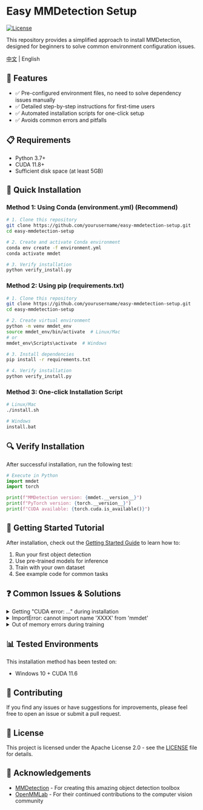 # Easy MMDetection Setup

[![License](https://img.shields.io/badge/License-Apache%202.0-blue.svg)](https://opensource.org/licenses/Apache-2.0)

This repository provides a simplified approach to install MMDetection, designed for beginners to solve common environment configuration issues.

[中文](./README.md) | English

## 🌟 Features

- ✅ Pre-configured environment files, no need to solve dependency issues manually
- ✅ Detailed step-by-step instructions for first-time users
- ✅ Automated installation scripts for one-click setup
- ✅ Avoids common errors and pitfalls

## 📋 Requirements

- Python 3.7+
- CUDA 11.8+
- Sufficient disk space (at least 5GB)

## 🚀 Quick Installation

### Method 1: Using Conda (environment.yml) (Recommend)

```bash
# 1. Clone this repository
git clone https://github.com/yourusername/easy-mmdetection-setup.git
cd easy-mmdetection-setup

# 2. Create and activate Conda environment
conda env create -f environment.yml
conda activate mmdet

# 3. Verify installation
python verify_install.py
```

### Method 2: Using pip (requirements.txt)

```bash
# 1. Clone this repository
git clone https://github.com/yourusername/easy-mmdetection-setup.git
cd easy-mmdetection-setup

# 2. Create virtual environment
python -m venv mmdet_env
source mmdet_env/bin/activate  # Linux/Mac
# or
mmdet_env\Scripts\activate  # Windows

# 3. Install dependencies
pip install -r requirements.txt

# 4. Verify installation
python verify_install.py
```

### Method 3: One-click Installation Script

```bash
# Linux/Mac
./install.sh

# Windows
install.bat
```

## 🔍 Verify Installation

After successful installation, run the following test:

```python
# Execute in Python
import mmdet
import torch

print(f"MMDetection version: {mmdet.__version__}")
print(f"PyTorch version: {torch.__version__}")
print(f"CUDA available: {torch.cuda.is_available()}")
```

## 📝 Getting Started Tutorial

After installation, check out the [Getting Started Guide](./getting_started_en.md) to learn how to:

1. Run your first object detection
2. Use pre-trained models for inference
3. Train with your own dataset
4. See example code for common tasks

## ❓ Common Issues & Solutions

<details>
<summary>Getting "CUDA error: ..." during installation</summary>
This usually indicates that the PyTorch version doesn't match your CUDA version. Make sure to use a PyTorch build that matches your system's CUDA version. You can find compatible versions at the <a href="https://pytorch.org/get-started/locally/">PyTorch website</a>.
</details>

<details>
<summary>ImportError: cannot import name 'XXXX' from 'mmdet'</summary>
This typically happens when MMCV and MMDetection versions are not compatible. Please ensure you're using our provided environment files where the versions have been tested for compatibility.
</details>

<details>
<summary>Out of memory errors during training</summary>
Try reducing the batch size in your config file, or use a smaller input image size. You can also try using a lighter model architecture.
</details>

## 📊 Tested Environments

This installation method has been tested on:

- Windows 10 + CUDA 11.6

## 👥 Contributing

If you find any issues or have suggestions for improvements, please feel free to open an issue or submit a pull request.

## 📜 License

This project is licensed under the Apache License 2.0 - see the [LICENSE](LICENSE) file for details.

## 🙏 Acknowledgements

- [MMDetection](https://github.com/open-mmlab/mmdetection) - For creating this amazing object detection toolbox
- [OpenMMLab](https://openmmlab.com/) - For their continued contributions to the computer vision community
